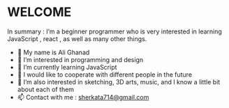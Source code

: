 # WELCOME
In summary : I’m a beginner programmer who is very interested in learning JavaScript , react , as well as many other things.

- 👋 My name is Ali Ghanad
- 👀 I’m interested in programming and design 
- 🌱 I’m currently learning JavaScript
- 💞️ I would like to cooperate with different people in the future
- 🧩 I’m also interested in sketching, 3D arts, music, and I know a little bit about each of them
- 📫 Contact with me : sherkata714@gmail.com

<!---
Ali00Ghanad/Ali00Ghanad is a ✨ special ✨ repository because its `README.md` (this file) appears on your GitHub profile.
You can click the Preview link to take a look at your changes.
--->
